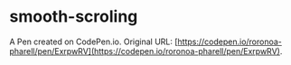 # smooth-scroling

A Pen created on CodePen.io. Original URL: [https://codepen.io/roronoa-pharell/pen/ExrpwRV](https://codepen.io/roronoa-pharell/pen/ExrpwRV).

